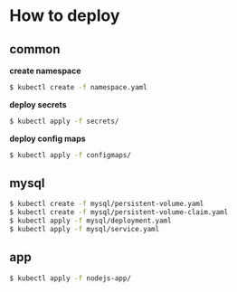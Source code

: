 # How to deploy

## common

**create namespace**

```bash
$ kubectl create -f namespace.yaml
```

**deploy secrets**

```bash
$ kubectl apply -f secrets/
```

**deploy config maps**

```bash
$ kubectl apply -f configmaps/
```

## mysql

```bash
$ kubectl create -f mysql/persistent-volume.yaml
$ kubectl create -f mysql/persistent-volume-claim.yaml
$ kubectl apply -f mysql/deployment.yaml
$ kubectl apply -f mysql/service.yaml
```


## app

```bash
$ kubectl apply -f nodejs-app/
```
